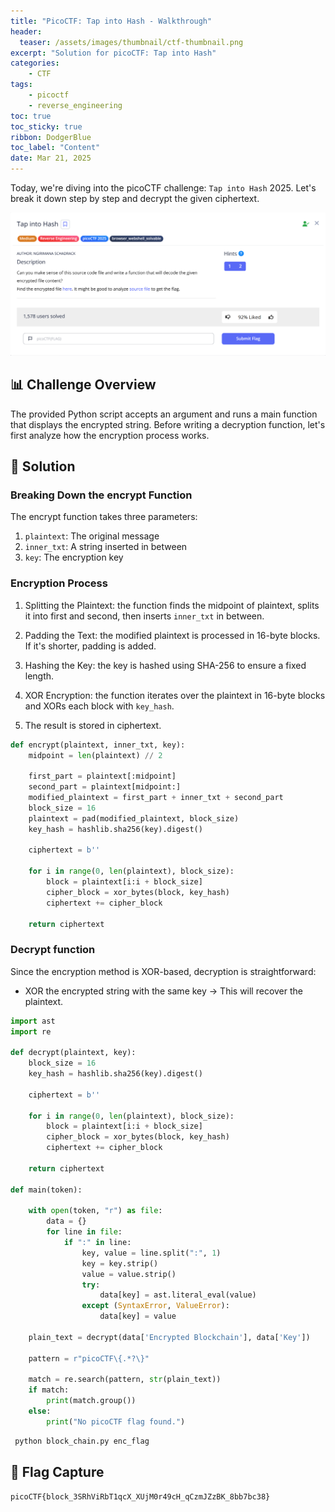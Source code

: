 ```yaml
---
title: "PicoCTF: Tap into Hash - Walkthrough"
header:
  teaser: /assets/images/thumbnail/ctf-thumbnail.png
excerpt: "Solution for picoCTF: Tap into Hash"
categories:
    - CTF
tags:
    - picoctf
    - reverse_engineering
toc: true
toc_sticky: true
ribbon: DodgerBlue
toc_label: "Content"
date: Mar 21, 2025
---
```


Today, we're diving into the picoCTF challenge: `Tap into Hash` 2025. Let's break it down step by step and decrypt the given ciphertext.

![alt text](/assets/images/posts/ctf/picoctf-tap-into-hash/ctf-image.png)


## 📊 Challenge Overview

The provided Python script accepts an argument and runs a main function that displays the encrypted string. Before writing a decryption function, let's first analyze how the encryption process works.

## 🔑 Solution

### Breaking Down the encrypt Function

The encrypt function takes three parameters:

1. `plaintext`: The original message
2. `inner_txt`: A string inserted in between
3. `key`: The encryption key

### Encryption Process

  1. Splitting the Plaintext: the function finds the midpoint of plaintext, splits it into first and second, then inserts `inner_txt` in between.

  2. Padding the Text: the modified plaintext is processed in 16-byte blocks. If it's shorter, padding is added.

  3. Hashing the Key: the key is hashed using SHA-256 to ensure a fixed length.

  4. XOR Encryption: the function iterates over the plaintext in 16-byte blocks and XORs each block with `key_hash`.
  
  5. The result is stored in ciphertext.


```python
def encrypt(plaintext, inner_txt, key):
    midpoint = len(plaintext) // 2

    first_part = plaintext[:midpoint]
    second_part = plaintext[midpoint:]
    modified_plaintext = first_part + inner_txt + second_part
    block_size = 16
    plaintext = pad(modified_plaintext, block_size)
    key_hash = hashlib.sha256(key).digest()

    ciphertext = b''

    for i in range(0, len(plaintext), block_size):
        block = plaintext[i:i + block_size]
        cipher_block = xor_bytes(block, key_hash)
        ciphertext += cipher_block

    return ciphertext
```

### Decrypt function

Since the encryption method is XOR-based, decryption is straightforward:

- XOR the encrypted string with the same key → This will recover the plaintext.

```python
import ast
import re

def decrypt(plaintext, key):
    block_size = 16
    key_hash = hashlib.sha256(key).digest()

    ciphertext = b''

    for i in range(0, len(plaintext), block_size):
        block = plaintext[i:i + block_size]
        cipher_block = xor_bytes(block, key_hash)
        ciphertext += cipher_block

    return ciphertext
    
def main(token):

    with open(token, "r") as file:
        data = {}
        for line in file:
            if ":" in line:
                key, value = line.split(":", 1)
                key = key.strip()
                value = value.strip()
                try:
                    data[key] = ast.literal_eval(value)
                except (SyntaxError, ValueError):
                    data[key] = value

    plain_text = decrypt(data['Encrypted Blockchain'], data['Key'])

    pattern = r"picoCTF\{.*?\}"

    match = re.search(pattern, str(plain_text))
    if match:
        print(match.group())
    else:
        print("No picoCTF flag found.")
```

```bash
 python block_chain.py enc_flag
```

## 🚩 Flag Capture

```plaintext
picoCTF{block_3SRhViRbT1qcX_XUjM0r49cH_qCzmJZzBK_8bb7bc38}
```